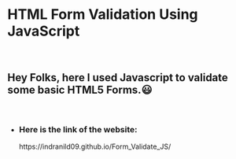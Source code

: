 # HTML Form Validation Using JavaScript

<br>

<h2>Hey Folks, here I used Javascript to validate some basic HTML5 Forms.😃</h2>

<br>

* <h3>Here is the link of the website: </h3> https://indranild09.github.io/Form_Validate_JS/
